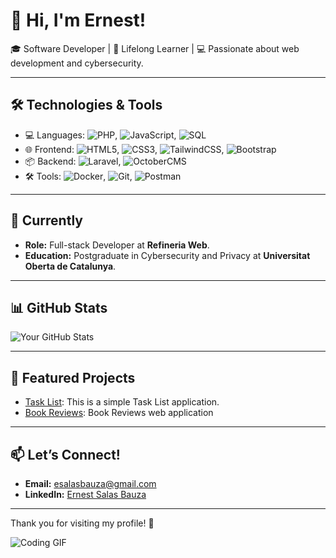 # 👋 Hi, I'm Ernest!

🎓 Software Developer | 🌱 Lifelong Learner | 💻 Passionate about web development and cybersecurity.

---

## 🛠️ Technologies & Tools
- 💻 Languages: ![PHP](https://img.shields.io/badge/-PHP-777BB4?logo=php&logoColor=white&style=flat), ![JavaScript](https://img.shields.io/badge/-JavaScript-F7DF1E?logo=javascript&logoColor=black&style=flat), ![SQL](https://img.shields.io/badge/-SQL-CC2927?logo=microsoft-sql-server&logoColor=white&style=flat)
- 🌐 Frontend: ![HTML5](https://img.shields.io/badge/-HTML5-E34F26?logo=html5&logoColor=white&style=flat), ![CSS3](https://img.shields.io/badge/-CSS3-1572B6?logo=css3&logoColor=white&style=flat), ![TailwindCSS](https://img.shields.io/badge/-TailwindCSS-06B6D4?logo=tailwindcss&logoColor=white&style=flat), ![Bootstrap](https://img.shields.io/badge/-Bootstrap-7952B3?logo=bootstrap&logoColor=white&style=flat)
- 📦 Backend: ![Laravel](https://img.shields.io/badge/-Laravel-FF2D20?logo=laravel&logoColor=white&style=flat), ![OctoberCMS](https://img.shields.io/badge/-OctoberCMS-FF5500?logo=octobercms&logoColor=white&style=flat)
- 🛠️ Tools: ![Docker](https://img.shields.io/badge/-Docker-2496ED?logo=docker&logoColor=white&style=flat), ![Git](https://img.shields.io/badge/-Git-F05032?logo=git&logoColor=white&style=flat), ![Postman](https://img.shields.io/badge/-Postman-FF6C37?logo=postman&logoColor=white&style=flat)

---

## 🎯 Currently
- **Role:** Full-stack Developer at **Refineria Web**.
- **Education:** Postgraduate in Cybersecurity and Privacy at **Universitat Oberta de Catalunya**.

---

## 📊 GitHub Stats
![Your GitHub Stats](https://github-readme-stats.vercel.app/api?username=ernest-salas-bauza&show_icons=true&theme=dark)

---

## 🚀 Featured Projects
- [Task List](https://github.com/ernest-salas-bauza/TaskList): This is a simple Task List application.
- [Book Reviews](https://github.com/ernest-salas-bauza/BookReviews): Book Reviews web application

---

## 📫 Let’s Connect!
- **Email:** [esalasbauza@gmail.com](mailto:esalasbauza@gmail.com)
- **LinkedIn:** [Ernest Salas Bauza](www.linkedin.com/in/ernest-salas-bauzá-desarrollador)

---

Thank you for visiting my profile! 🚀

![Coding GIF](https://media.giphy.com/media/26tn33aiTi1jkl6H6/giphy.gif)
